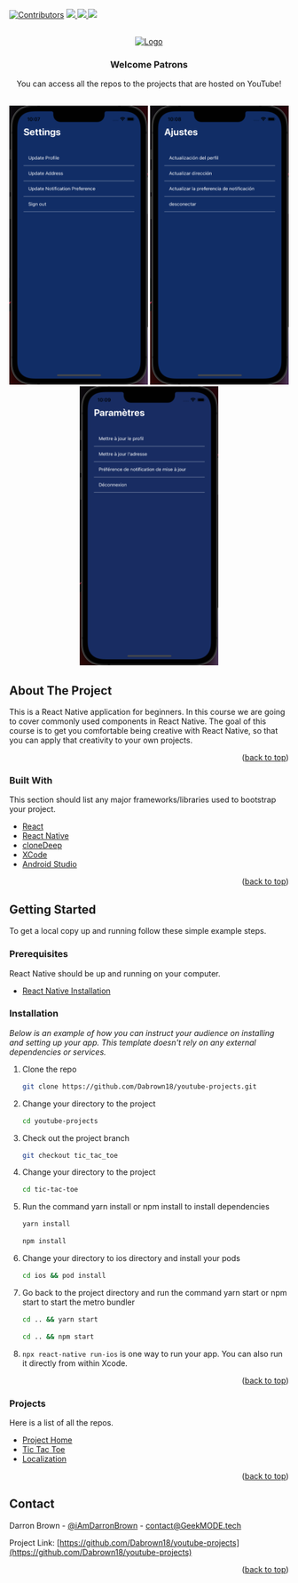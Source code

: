 <div id="top"></div>
<!--
*** Thanks for checking out the Best-README-Template. If you have a suggestion
*** that would make this better, please fork the repo and create a pull request
*** or simply open an issue with the tag "enhancement".
*** Don't forget to give the project a star!
*** Thanks again! Now go create something AMAZING! :D
-->



<!-- PROJECT SHIELDS -->
<!--
*** I'm using markdown "reference style" links for readability.
*** Reference links are enclosed in brackets [ ] instead of parentheses ( ).
*** See the bottom of this document for the declaration of the reference variables
*** for contributors-url, forks-url, etc. This is an optional, concise syntax you may use.
*** https://www.markdownguide.org/basic-syntax/#reference-style-links
-->
[![Contributors][contributors-shield]][contributors-url]
<a href="https://www.linkedin.com/in/darronreginaldbrown/">
    <img src="https://img.shields.io/badge/LinkedIn-0077B5?style=for-the-badge&logo=linkedin&logoColor=white" />
</a>
<a href="https://www.youtube.com/channel/UC7Cjb-mb8cfkdr_EQwDm97g">
    <img src="https://img.shields.io/badge/YouTube-FF0000?style=for-the-badge&logo=youtube&logoColor=white" />
</a>
<a href="https://www.instagram.com/iamdarronbrown/">
    <img src="https://img.shields.io/badge/Instagram-E4405F?style=for-the-badge&logo=instagram&logoColor=white" />
</a>




<!-- PROJECT LOGO -->
<br />
<div align="center">
  <a href="https://geekmode.tech">
    <img src="images/logo-blue-with-icon.png" alt="Logo" width="441" height="80">
  </a>

<h3 align="center">Welcome Patrons</h3>

  <p align="center">
    You can access all the repos to the projects that are hosted on YouTube!
    <br />
    <br />
  </p>
<div style="justify-content: space-between;" align="center">
    <img width="250" height="502" src="images/image_1.png">
    <img width="250" height="502" src="images/image_2.png">
    <img width="250" height="502" src="images/image_3.png">
</div>
</div>

<!-- ABOUT THE PROJECT -->
## About The Project

This is a React Native application for beginners. In this course we are going to cover commonly used components in React Native. The goal of this course is to get you comfortable being creative with React Native, so that you can apply that creativity to your own projects.

<p align="right">(<a href="#top">back to top</a>)</p>

### Built With

This section should list any major frameworks/libraries used to bootstrap your project.

* [React](https://reactjs.org/)
* [React Native](https://reactnative.dev/)
* [cloneDeep](https://www.geeksforgeeks.org/lodash-_-clonedeep-method/)
* [XCode](https://developer.apple.com/xcode/)
* [Android Studio](https://developer.android.com/studio)

<p align="right">(<a href="#top">back to top</a>)</p>

<!-- GETTING STARTED -->
## Getting Started

To get a local copy up and running follow these simple example steps.

### Prerequisites

React Native should be up and running on your computer.

* [React Native Installation](https://reactnative.dev/docs/environment-setup)

### Installation

_Below is an example of how you can instruct your audience on installing and setting up your app. This template doesn't rely on any external dependencies or services._

1. Clone the repo
   ```sh
   git clone https://github.com/Dabrown18/youtube-projects.git
   ```

2. Change your directory to the project
   ```sh
   cd youtube-projects
   ```

3. Check out the project branch
   ```sh
   git checkout tic_tac_toe
   ```

4. Change your directory to the project
   ```sh
   cd tic-tac-toe
   ```

5. Run the command yarn install or npm install to install dependencies
   ```sh
   yarn install
   ```
   ```sh
   npm install
   ```

6. Change your directory to ios directory and install your pods
   ```sh
   cd ios && pod install
   ```

7. Go back to the project directory and run the command yarn start or npm start to start the metro bundler
   ```sh
   cd .. && yarn start
   ```
   ```sh
   cd .. && npm start
   ```

8. `npx react-native run-ios` is one way to run your app. You can also run it directly from within Xcode.


<p align="right">(<a href="#top">back to top</a>)</p>

<!-- PROJECTS -->
### Projects

Here is a list of all the repos. 

* [Project Home](https://github.com/Dabrown18/youtube-projects)
* [Tic Tac Toe](https://github.com/Dabrown18/youtube-projects/tree/tic_tac_toe)
* [Localization](https://github.com/Dabrown18/youtube-projects/tree/localization)

<p align="right">(<a href="#top">back to top</a>)</p>

<!-- CONTACT -->
## Contact

Darron Brown - [@iAmDarronBrown](https://www.instagram.com/iamdarronbrown/) - contact@GeekMODE.tech

Project Link: [https://github.com/Dabrown18/youtube-projects](https://github.com/Dabrown18/youtube-projects)

<p align="right">(<a href="#top">back to top</a>)</p>




<!-- MARKDOWN LINKS & IMAGES -->
<!-- https://www.markdownguide.org/basic-syntax/#reference-style-links -->
[contributors-shield]: https://img.shields.io/github/contributors/othneildrew/Best-README-Template.svg?style=for-the-badge
[contributors-url]: https://github.com/othneildrew/Best-README-Template/graphs/contributors
[forks-shield]: https://img.shields.io/github/forks/othneildrew/Best-README-Template.svg?style=for-the-badge
[forks-url]: https://github.com/othneildrew/Best-README-Template/network/members
[stars-shield]: https://img.shields.io/github/stars/othneildrew/Best-README-Template.svg?style=for-the-badge
[stars-url]: https://github.com/othneildrew/Best-README-Template/stargazers
[issues-shield]: https://img.shields.io/github/issues/othneildrew/Best-README-Template.svg?style=for-the-badge
[issues-url]: https://github.com/othneildrew/Best-README-Template/issues
[license-shield]: https://img.shields.io/github/license/othneildrew/Best-README-Template.svg?style=for-the-badge
[license-url]: https://github.com/othneildrew/Best-README-Template/blob/master/LICENSE.txt
[linkedin-shield]: https://img.shields.io/badge/-LinkedIn-black.svg?style=for-the-badge&logo=linkedin&colorB=555
[linkedin-url]: https://linkedin.com/in/othneildrew
[product-screenshot]: images/screenshot.png
